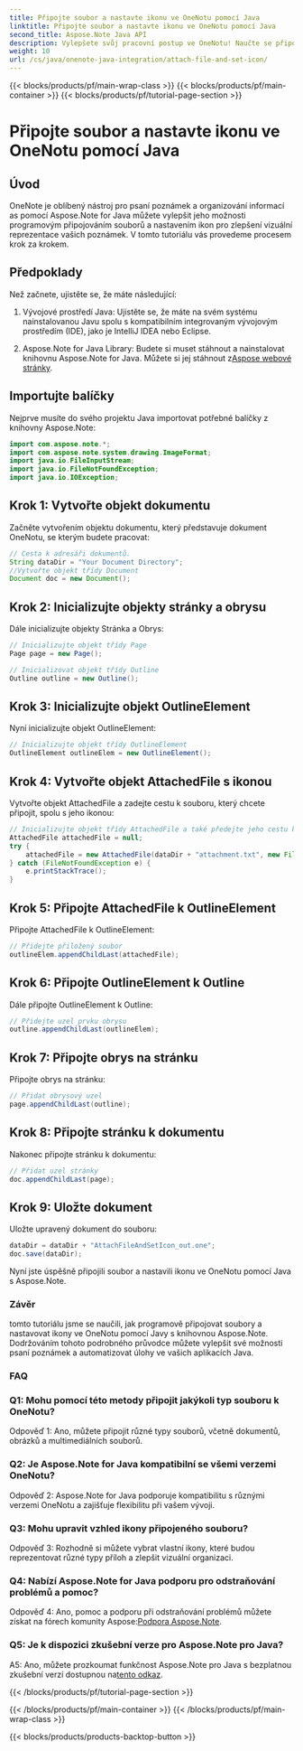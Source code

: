 ```yaml
---
title: Připojte soubor a nastavte ikonu ve OneNotu pomocí Java
linktitle: Připojte soubor a nastavte ikonu ve OneNotu pomocí Java
second_title: Aspose.Note Java API
description: Vylepšete svůj pracovní postup ve OneNotu! Naučte se připojovat soubory a přizpůsobovat ikony programově v Javě pomocí Aspose.Note. Jednoduché kroky a kód v ceně! #OneNote #Java #Aspose
weight: 10
url: /cs/java/onenote-java-integration/attach-file-and-set-icon/
---
```


{{< blocks/products/pf/main-wrap-class >}}
{{< blocks/products/pf/main-container >}}
{{< blocks/products/pf/tutorial-page-section >}}

# Připojte soubor a nastavte ikonu ve OneNotu pomocí Java

## Úvod

OneNote je oblíbený nástroj pro psaní poznámek a organizování informací as pomocí Aspose.Note for Java můžete vylepšit jeho možnosti programovým připojováním souborů a nastavením ikon pro zlepšení vizuální reprezentace vašich poznámek. V tomto tutoriálu vás provedeme procesem krok za krokem.

## Předpoklady

Než začnete, ujistěte se, že máte následující:

1. Vývojové prostředí Java: Ujistěte se, že máte na svém systému nainstalovanou Javu spolu s kompatibilním integrovaným vývojovým prostředím (IDE), jako je IntelliJ IDEA nebo Eclipse.
   
2.  Aspose.Note for Java Library: Budete si muset stáhnout a nainstalovat knihovnu Aspose.Note for Java. Můžete si jej stáhnout z[Aspose webové stránky](https://releases.aspose.com/note/java/).

## Importujte balíčky

Nejprve musíte do svého projektu Java importovat potřebné balíčky z knihovny Aspose.Note:

```java
import com.aspose.note.*;
import com.aspose.note.system.drawing.ImageFormat;
import java.io.FileInputStream;
import java.io.FileNotFoundException;
import java.io.IOException;
```

## Krok 1: Vytvořte objekt dokumentu

Začněte vytvořením objektu dokumentu, který představuje dokument OneNotu, se kterým budete pracovat:

```java
// Cesta k adresáři dokumentů.
String dataDir = "Your Document Directory";
//Vytvořte objekt třídy Document
Document doc = new Document();
```

## Krok 2: Inicializujte objekty stránky a obrysu

Dále inicializujte objekty Stránka a Obrys:

```java
// Inicializujte objekt třídy Page
Page page = new Page();

// Inicializovat objekt třídy Outline
Outline outline = new Outline();
```

## Krok 3: Inicializujte objekt OutlineElement

Nyní inicializujte objekt OutlineElement:

```java
// Inicializujte objekt třídy OutlineElement
OutlineElement outlineElem = new OutlineElement();
```

## Krok 4: Vytvořte objekt AttachedFile s ikonou

Vytvořte objekt AttachedFile a zadejte cestu k souboru, který chcete připojit, spolu s jeho ikonou:

```java
// Inicializujte objekt třídy AttachedFile a také předejte jeho cestu k ikoně
AttachedFile attachedFile = null;
try {
    attachedFile = new AttachedFile(dataDir + "attachment.txt", new FileInputStream(dataDir  + "icon.jpg"), ImageFormat.getJpeg());
} catch (FileNotFoundException e) {
    e.printStackTrace();
}
```

## Krok 5: Připojte AttachedFile k OutlineElement

Připojte AttachedFile k OutlineElement:

```java
// Přidejte přiložený soubor
outlineElem.appendChildLast(attachedFile);
```

## Krok 6: Připojte OutlineElement k Outline

Dále připojte OutlineElement k Outline:

```java
// Přidejte uzel prvku obrysu
outline.appendChildLast(outlineElem);
```

## Krok 7: Připojte obrys na stránku

Připojte obrys na stránku:

```java
// Přidat obrysový uzel
page.appendChildLast(outline);
```

## Krok 8: Připojte stránku k dokumentu

Nakonec připojte stránku k dokumentu:

```java
// Přidat uzel stránky
doc.appendChildLast(page);
```

## Krok 9: Uložte dokument

Uložte upravený dokument do souboru:

```java
dataDir = dataDir + "AttachFileAndSetIcon_out.one";
doc.save(dataDir);
```

Nyní jste úspěšně připojili soubor a nastavili ikonu ve OneNotu pomocí Java s Aspose.Note.

### Závěr

tomto tutoriálu jsme se naučili, jak programově připojovat soubory a nastavovat ikony ve OneNotu pomocí Javy s knihovnou Aspose.Note. Dodržováním tohoto podrobného průvodce můžete vylepšit své možnosti psaní poznámek a automatizovat úlohy ve vašich aplikacích Java.

### FAQ

### Q1: Mohu pomocí této metody připojit jakýkoli typ souboru k OneNotu?

Odpověď 1: Ano, můžete připojit různé typy souborů, včetně dokumentů, obrázků a multimediálních souborů.

### Q2: Je Aspose.Note for Java kompatibilní se všemi verzemi OneNotu?

Odpověď 2: Aspose.Note for Java podporuje kompatibilitu s různými verzemi OneNotu a zajišťuje flexibilitu při vašem vývoji.

### Q3: Mohu upravit vzhled ikony připojeného souboru?

Odpověď 3: Rozhodně si můžete vybrat vlastní ikony, které budou reprezentovat různé typy příloh a zlepšit vizuální organizaci.

### Q4: Nabízí Aspose.Note for Java podporu pro odstraňování problémů a pomoc?

 Odpověď 4: Ano, pomoc a podporu při odstraňování problémů můžete získat na fórech komunity Aspose:[Podpora Aspose.Note](https://forum.aspose.com/c/note/28).

### Q5: Je k dispozici zkušební verze pro Aspose.Note pro Java?

A5: Ano, můžete prozkoumat funkčnost Aspose.Note pro Java s bezplatnou zkušební verzí dostupnou na[tento odkaz](https://releases.aspose.com/).

{{< /blocks/products/pf/tutorial-page-section >}}

{{< /blocks/products/pf/main-container >}}
{{< /blocks/products/pf/main-wrap-class >}}

{{< blocks/products/products-backtop-button >}}
